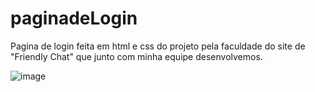 # paginadeLogin

Pagina de login feita em html e css do projeto pela faculdade do site  de "Friendly Chat" que junto com minha equipe desenvolvemos. 


![image](https://user-images.githubusercontent.com/87377127/160299345-deb8d0b5-d03d-4b61-b4d7-b17161b7992f.png)
